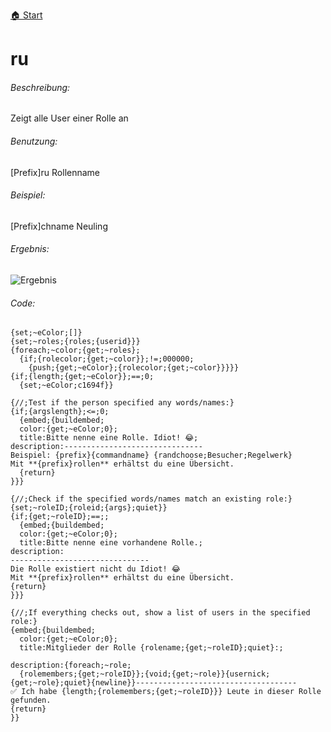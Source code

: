 [🏠 Start](https://jeanluc2305.github.io/Discord/)

# ru

###### Beschreibung:

Zeigt alle User einer Rolle an

###### Benutzung:

[Prefix]ru Rollenname

###### Beispiel:

[Prefix]chname Neuling

###### Ergebnis:

![Ergebnis](https://cdn.discordapp.com/attachments/642357675283316747/734093135290040340/unknown.png)

###### Code:

```
{set;~eColor;[]}
{set;~roles;{roles;{userid}}}
{foreach;~color;{get;~roles};
  {if;{rolecolor;{get;~color}};!=;000000;
    {push;{get;~eColor};{rolecolor;{get;~color}}}}}
{if;{length;{get;~eColor}};==;0;
  {set;~eColor;c1694f}}

{//;Test if the person specified any words/names:}
{if;{argslength};<=;0;
  {embed;{buildembed;
  color:{get;~eColor;0};
  title:Bitte nenne eine Rolle. Idiot! 😂;
description:-------------------------------
Beispiel: {prefix}{commandname} {randchoose;Besucher;Regelwerk}
Mit **{prefix}rollen** erhältst du eine Übersicht.
  {return}
}}}

{//;Check if the specified words/names match an existing role:}
{set;~roleID;{roleid;{args};quiet}}
{if;{get;~roleID};==;;
  {embed;{buildembed;
  color:{get;~eColor;0};
  title:Bitte nenne eine vorhandene Rolle.;
description:
-------------------------------
Die Rolle existiert nicht du Idiot! 😂
Mit **{prefix}rollen** erhältst du eine Übersicht.
{return}
}}}

{//;If everything checks out, show a list of users in the specified role:}
{embed;{buildembed;
  color:{get;~eColor;0};
  title:Mitglieder der Rolle {rolename;{get;~roleID};quiet}:;

description:{foreach;~role;
  {rolemembers;{get;~roleID}};{void;{get;~role}}{usernick;{get;~role};quiet}{newline}}------------------------------------
✅ Ich habe {length;{rolemembers;{get;~roleID}}} Leute in dieser Rolle gefunden.
{return}
}}
```
